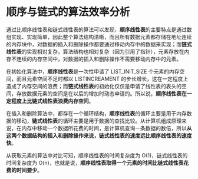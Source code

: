 # 顺序与链式的算法效率分析

通过比顺序线性表和链式线性表的算法可以发现，**顺序线性表**的主要特点是通过数组实现、实现简单，因此整个算法结构清晰，而且所有数据元素都存储在地址连续的内存块中，对数据的插入和删除操作都要通过移动内存中的数据来实现；而**链式线性表**的实现相对复杂，算法结构也相对复杂（因为引用了指针），元素存放在内存不连续的内存空间中，对数据的插入和删除操作不需要移动内存中的元素。

在初始化算法中，**顺序线性表**是一次性申请了 LIST_INIT_SIZE 个元素的内存空间，而且元素空间不足时都以 LISTINCREAMENT 的步长增长，这在一定程度上造成了内存空间的浪费；而**链式线性表**的初始化仅仅是申请了线性表的表头的空间，存放数据元素的空间是在以后的增加时动态申请的。所以说，**顺序线性表在一定程度上比链式线性表浪费内存空间**。

在插入和删除算法中，都存在一个循环结构，**顺序线性表**的循环主要是用于内存数据的移动，**链式线性表**的循环主要是用于数据的查找比较。从计算机组成原理来说，在内存中移动一个数据所花费的时间，是计算机查询一条数据的数倍，所以**从这两个数据结构的插入和删除操作来说，链式线性表的速度远比顺序线性表的速度快**。

从获取元素的算法中对比可知，顺序线性表的时间复杂度为 O(1)，链式线性表的时间复杂度为 O(n)，也就是说，**顺序线性表取得一个元素的时间比链式线性表花费的时间要少**。
